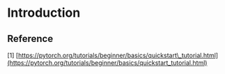 # Introduction

## Reference

\[1\] [https://pytorch.org/tutorials/beginner/basics/quickstart\_tutorial.html](https://pytorch.org/tutorials/beginner/basics/quickstart_tutorial.html)

